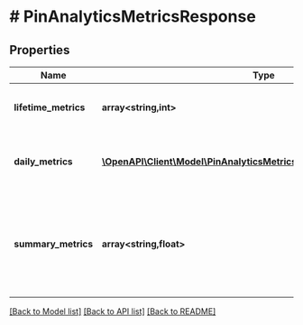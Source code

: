 # # PinAnalyticsMetricsResponse

## Properties

Name | Type | Description | Notes
------------ | ------------- | ------------- | -------------
**lifetime_metrics** | **array<string,int>** | The lifetime metric name and value. | [optional]
**daily_metrics** | [**\OpenAPI\Client\Model\PinAnalyticsMetricsResponseDailyMetricsInner[]**](PinAnalyticsMetricsResponseDailyMetricsInner.md) | Array with the requested daily metric records | [optional]
**summary_metrics** | **array<string,float>** | The metric name and value over the requested period for each requested metric | [optional]

[[Back to Model list]](../../README.md#models) [[Back to API list]](../../README.md#endpoints) [[Back to README]](../../README.md)
